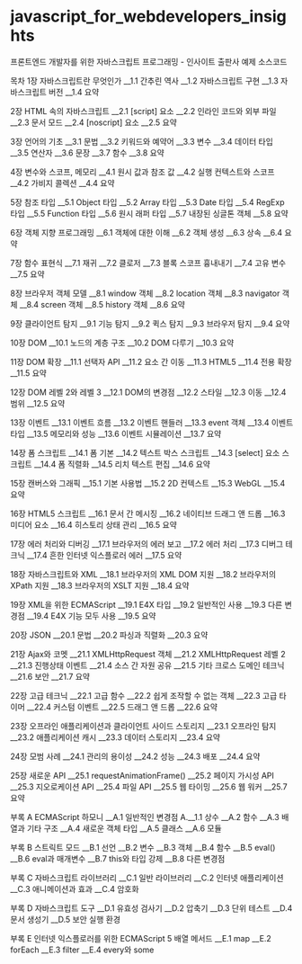# javascript_for_webdevelopers_insights

프론트엔드 개발자를 위한 자바스크립트 프로그래밍 - 인사이트 출판사 예제 소스코드 


목차 
1장 자바스크립트란 무엇인가
__1.1 간추린 역사
__1.2 자바스크립트 구현
__1.3 자바스크립트 버전
__1.4 요약

2장 HTML 속의 자바스크립트
__2.1 [script] 요소
__2.2 인라인 코드와 외부 파일
__2.3 문서 모드
__2.4 [noscript] 요소
__2.5 요약

3장 언어의 기초
__3.1 문법
__3.2 키워드와 예약어
__3.3 변수
__3.4 데이터 타입
__3.5 연산자
__3.6 문장
__3.7 함수
__3.8 요약

4장 변수와 스코프, 메모리
__4.1 원시 값과 참조 값
__4.2 실행 컨텍스트와 스코프
__4.2 가비지 콜렉션
__4.4 요약

5장 참조 타입
__5.1 Object 타입
__5.2 Array 타입
__5.3 Date 타입
__5.4 RegExp 타입
__5.5 Function 타입
__5.6 원시 래퍼 타입
__5.7 내장된 싱글톤 객체
__5.8 요약

6장 객체 지향 프로그래밍
__6.1 객체에 대한 이해
__6.2 객체 생성
__6.3 상속
__6.4 요약

7장 함수 표현식
__7.1 재귀
__7.2 클로저
__7.3 블록 스코프 흉내내기
__7.4 고유 변수
__7.5 요약

8장 브라우저 객체 모델
__8.1 window 객체
__8.2 location 객체
__8.3 navigator 객체
__8.4 screen 객체
__8.5 history 객체
__8.6 요약

9장 클라이언트 탐지
__9.1 기능 탐지
__9.2 퀵스 탐지
__9.3 브라우저 탐지
__9.4 요약

10장 DOM
__10.1 노드의 계층 구조
__10.2 DOM 다루기
__10.3 요약

11장 DOM 확장
__11.1 선택자 API
__11.2 요소 간 이동
__11.3 HTML5
__11.4 전용 확장
__11.5 요약

12장 DOM 레벨 2와 레벨 3
__12.1 DOM의 변경점
__12.2 스타일
__12.3 이동
__12.4 범위
__12.5 요약

13장 이벤트
__13.1 이벤트 흐름
__13.2 이벤트 핸들러
__13.3 event 객체
__13.4 이벤트 타입
__13.5 메모리와 성능
__13.6 이벤트 시뮬레이션
__13.7 요약

14장 폼 스크립트
__14.1 폼 기본
__14.2 텍스트 박스 스크립트
__14.3 [select] 요소 스크립트
__14.4 폼 직렬화
__14.5 리치 텍스트 편집
__14.6 요약

15장 캔버스와 그래픽
__15.1 기본 사용법
__15.2 2D 컨텍스트
__15.3 WebGL
__15.4 요약

16장 HTML5 스크립트
__16.1 문서 간 메시징
__16.2 네이티브 드래그 앤 드롭
__16.3 미디어 요소
__16.4 히스토리 상태 관리
__16.5 요약

17장 에러 처리와 디버깅
__17.1 브라우저의 에러 보고
__17.2 에러 처리
__17.3 디버그 테크닉
__17.4 흔한 인터넷 익스플로러 에러
__17.5 요약

18장 자바스크립트와 XML
__18.1 브라우저의 XML DOM 지원
__18.2 브라우저의 XPath 지원
__18.3 브라우저의 XSLT 지원
__18.4 요약

19장 XML을 위한 ECMAScript
__19.1 E4X 타입
__19.2 일반적인 사용
__19.3 다른 변경점
__19.4 E4X 기능 모두 사용
__19.5 요약

20장 JSON
__20.1 문법
__20.2 파싱과 직렬화
__20.3 요약

21장 Ajax와 코멧
__21.1 XMLHttpRequest 객체
__21.2 XMLHttpRequest 레벨 2
__21.3 진행상태 이벤트
__21.4 소스 간 자원 공유
__21.5 기타 크로스 도메인 테크닉
__21.6 보안
__21.7 요약

22장 고급 테크닉
__22.1 고급 함수
__22.2 쉽게 조작할 수 없는 객체
__22.3 고급 타이머
__22.4 커스텀 이벤트
__22.5 드래그 앤 드롭
__22.6 요약

23장 오프라인 애플리케이션과 클라이언트 사이드 스토리지
__23.1 오프라인 탐지
__23.2 애플리케이션 캐시
__23.3 데이터 스토리지
__23.4 요약

24장 모범 사례
__24.1 관리의 용이성
__24.2 성능
__24.3 배포
__24.4 요약

25장 새로운 API
__25.1 requestAnimationFrame()
__25.2 페이지 가시성 API
__25.3 지오로케이션 API
__25.4 파일 API
__25.5 웹 타이밍
__25.6 웹 워커
__25.7 요약

부록 A ECMAScript 하모니
__A.1 일반적인 변경점
A.__1.1 상수
__A.2 함수
__A.3 배열과 기타 구조
__A.4 새로운 객체 타입
__A.5 클래스
__A.6 모듈

부록 B 스트릭트 모드
__B.1 선언
__B.2 변수
__B.3 객체
__B.4 함수
__B.5 eval()
__B.6 eval과 매개변수
__B.7 this와 타입 강제
__B.8 다른 변경점

부록 C 자바스크립트 라이브러리
__C.1 일반 라이브러리
__C.2 인터넷 애플리케이션
__C.3 애니메이션과 효과
__C.4 암호화

부록 D 자바스크립트 도구
__D.1 유효성 검사기
__D.2 압축기
__D.3 단위 테스트
__D.4 문서 생성기
__D.5 보안 실행 환경

부록 E 인터넷 익스플로러를 위한 ECMAScript 5 배열 메서드
__E.1 map
__E.2 forEach
__E.3 filter
__E.4 every와 some
